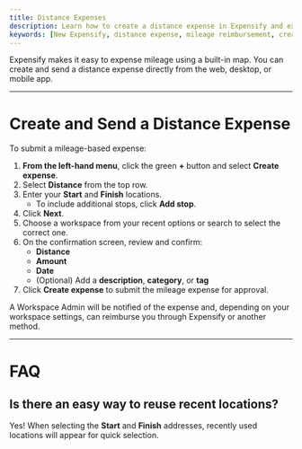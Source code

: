 ```yaml
---
title: Distance Expenses
description: Learn how to create a distance expense in Expensify and expense mileage reimbursement.
keywords: [New Expensify, distance expense, mileage reimbursement, create expense, map route, add stops, calculate distance, workspace submission, expense money]
---
```

<div id="new-expensify" markdown="1">

Expensify makes it easy to expense mileage using a built-in map. You can create and send a distance expense directly from the web, desktop, or mobile app.

---

# Create and Send a Distance Expense

To submit a mileage-based expense:

1. **From the left-hand menu**, click the green **+** button and select **Create expense**.
2. Select **Distance** from the top row.
3. Enter your **Start** and **Finish** locations.
   - To include additional stops, click **Add stop**.
4. Click **Next**.
5. Choose a workspace from your recent options or search to select the correct one.
6. On the confirmation screen, review and confirm:
   - **Distance**
   - **Amount**
   - **Date**
   - (Optional) Add a **description**, **category**, or **tag**
7. Click **Create expense** to submit the mileage expense for approval.

A Workspace Admin will be notified of the expense and, depending on your workspace settings, can reimburse you through Expensify or another method.

---

# FAQ

## Is there an easy way to reuse recent locations?
Yes! When selecting the **Start** and **Finish** addresses, recently used locations will appear for quick selection.

</div>
